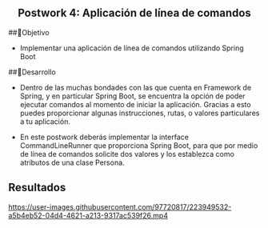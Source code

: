 
 <h2 align="center"><b>Postwork 4: Aplicación de línea de comandos</b></h2>

##🎯Objetivo
- Implementar una aplicación de línea de comandos utilizando Spring Boot

##📝Desarrollo

- Dentro de las muchas bondades con las que cuenta en Framework de Spring, y en particular Spring Boot, se encuentra la opción de poder ejecutar comandos al momento de iniciar la aplicación. Gracias a esto puedes proporcionar algunas instrucciones, rutas, o valores particulares a tu aplicación.

- En este postwork deberás implementar la interface CommandLineRunner que proporciona Spring Boot, para que por medio de línea de comandos solicite dos valores y los establezca como atributos de una clase Persona.

## Resultados

https://user-images.githubusercontent.com/97720817/223949532-a5b4eb52-04d4-4621-a213-9317ac539f26.mp4

